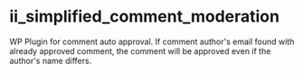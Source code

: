 # ii_simplified_comment_moderation
WP Plugin for comment auto approval. If comment author's email found with already approved comment, the comment will be approved even if the author's name differs.
